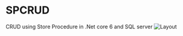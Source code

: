 # SPCRUD
CRUD using Store Procedure  in .Net core 6 and SQL server
<img src="View.png" alt="Layout">
